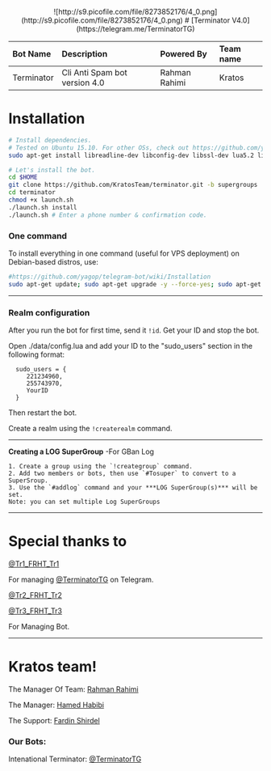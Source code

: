 <p align="center"> ![http://s9.picofile.com/file/8273852176/4_0.png](http://s9.picofile.com/file/8273852176/4_0.png)
# [Terminator V4.0](https://telegram.me/TerminatorTG)

| Bot Name | Description | Powered By | Team name |
|:--------|:------------|:------------|:------------|
| Terminator | Cli Anti Spam bot version 4.0 | Rahman Rahimi | Kratos |

# Installation

```sh
# Install dependencies.
# Tested on Ubuntu 15.10. For other OSs, check out https://github.com/yagop/telegram-bot/wiki/Installation
sudo apt-get install libreadline-dev libconfig-dev libssl-dev lua5.2 liblua5.2-dev lua-socket lua-sec lua-expat libevent-dev make unzip git redis-server autoconf g++ libjansson-dev libpython-dev expat libexpat1-dev

# Let's install the bot.
cd $HOME
git clone https://github.com/KratosTeam/terminator.git -b supergroups
cd terminator
chmod +x launch.sh
./launch.sh install
./launch.sh # Enter a phone number & confirmation code.
```
### One command
To install everything in one command (useful for VPS deployment) on Debian-based distros, use:
```sh
#https://github.com/yagop/telegram-bot/wiki/Installation
sudo apt-get update; sudo apt-get upgrade -y --force-yes; sudo apt-get dist-upgrade -y --force-yes; sudo apt-get install libreadline-dev libconfig-dev libssl-dev lua5.2 liblua5.2-dev lua-socket lua-sec lua-expat libevent-dev libjansson* libpython-dev make unzip git redis-server g++ autoconf -y --force-yes && git clone https://github.com/KratosTeam/terminator.git -b supergroups && cd terminator && chmod +x launch.sh && ./launch.sh install && ./launch.sh
```

* * *

### Realm configuration

After you run the bot for first time, send it `!id`. Get your ID and stop the bot.

Open ./data/config.lua and add your ID to the "sudo_users" section in the following format:
```
  sudo_users = {
     221234960,
     255743970,
     YourID
  }
```
Then restart the bot.

Create a realm using the `!createrealm` command.

* * *

**Creating a LOG SuperGroup**
	-For GBan Log

	1. Create a group using the `!creategroup` command.
	2. Add two members or bots, then use `#Tosuper` to convert to a SuperSroup.
	3. Use the `#addlog` command and your ***LOG SuperGroup(s)*** will be set.
	Note: you can set multiple Log SuperGroups

* * *

# Special thanks to
[@Tr1_FRHT_Tr1](https://telegram.me/Tr1_FRHT_Tr1)

For managing [@TerminatorTG](https://telegram.me/terminatorTG) on Telegram.

[@Tr2_FRHT_Tr2](https://telegram.me/Tr2_FRHT_Tr2)

[@Tr3_FRHT_Tr3](https://telegram.me/Tr3_FRHT_Tr3)

For Managing Bot.

* * *

# Kratos team!

The Manager Of Team: [Rahman Rahimi](https://telegram.me/Tr1_FRHT_Tr1)

The Manager: [Hamed Habibi](https://telegram.me/Tr2_FRHT_Tr2)

The Support: [Fardin Shirdel](https://telegram.me/Tr3_FRHT_Tr3)

### Our Bots:

Intenational Terminator: [@TerminatorTG](https://telegram.me/terminatorTG)
